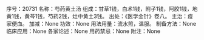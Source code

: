 序号：20731
名称：芍药黄土汤
组成：甘草1钱，白术1钱，附子1钱，阿胶1钱，地黄1钱，黄芩1钱，芍药2钱，灶中黄土3钱。
出处：《医学金针》卷八。
主治：痘家便血。
加减：None
功效：None
用法用量：流水煎，温服。
制备方法：None
临床应用：None
各家论述：None
用药禁忌：None
附注：None
